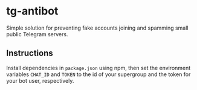 # tg-antibot

Simple solution for preventing fake accounts joining and spamming small public Telegram servers.

## Instructions

Install dependencies in `package.json` using npm, then set the environment variables `CHAT_ID` and `TOKEN` to the id of your supergroup and the token for your bot user, respectively.
